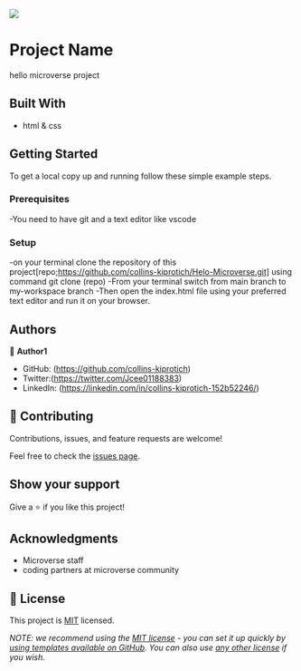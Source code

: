 ![](https://img.shields.io/badge/Microverse-blueviolet)

# Project Name

hello microverse project


## Built With

- html & css

## Getting Started

To get a local copy up and running follow these simple example steps.

### Prerequisites
-You need to have git and a text editor like vscode

### Setup
-on your terminal clone the repository of this project[repo;https://github.com/collins-kiprotich/Helo-Microverse.git] using command git clone (repo) 
-From your terminal switch from main branch to my-workspace branch
-Then open the  index.html file using your preferred text editor and run it on your browser.



## Authors

👤 **Author1**

- GitHub: (https://github.com/collins-kiprotich)
- Twitter:(https://twitter.com/Jcee01188383)
- LinkedIn: (https://linkedin.com/in/collins-kiprotich-152b52246/)

## 🤝 Contributing

Contributions, issues, and feature requests are welcome!

Feel free to check the [issues page](../../issues/).

## Show your support

Give a ⭐️ if you like this project!

## Acknowledgments

- Microverse staff
- coding partners at microverse community

## 📝 License

This project is [MIT](./LICENSE) licensed.

_NOTE: we recommend using the [MIT license](https://choosealicense.com/licenses/mit/) - you can set it up quickly by [using templates available on GitHub](https://docs.github.com/en/communities/setting-up-your-project-for-healthy-contributions/adding-a-license-to-a-repository). You can also use [any other license](https://choosealicense.com/licenses/) if you wish._
